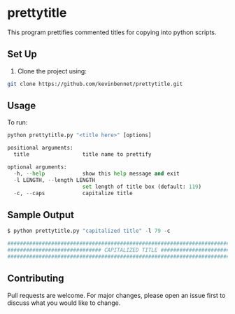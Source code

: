 # prettytitle

This program prettifies commented titles for copying into python scripts.

## Set Up

1. Clone the project using:

```bash
git clone https://github.com/kevinbennet/prettytitle.git
```
## Usage
To run:
```python
python prettytitle.py "<title here>" [options]

positional arguments:
  title                 title name to prettify

optional arguments:
  -h, --help            show this help message and exit
  -l LENGTH, --length LENGTH
                        set length of title box (default: 119)
  -c, --caps            capitalize title
```
## Sample Output
```python
$ python prettytitle.py "capitalized title" -l 79 -c

###############################################################################
############################## CAPITALIZED TITLE ##############################
###############################################################################
```

## Contributing
Pull requests are welcome. For major changes, please open an issue first to discuss what you would like to change.
